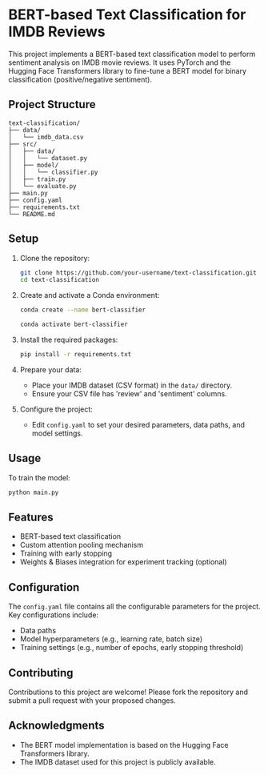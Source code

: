 # BERT-based Text Classification for IMDB Reviews

This project implements a BERT-based text classification model to perform sentiment analysis on IMDB movie reviews. It uses PyTorch and the Hugging Face Transformers library to fine-tune a BERT model for binary classification (positive/negative sentiment).

## Project Structure

```
text-classification/
├── data/
│   └── imdb_data.csv
├── src/
│   ├── data/
│   │   └── dataset.py
│   ├── model/
│   │   └── classifier.py
│   ├── train.py
│   └── evaluate.py
├── main.py
├── config.yaml
├── requirements.txt
└── README.md
```

## Setup

1. Clone the repository:
   ```bash
   git clone https://github.com/your-username/text-classification.git
   cd text-classification
   ```

2. Create and activate a Conda environment:
   ```bash
   conda create --name bert-classifier

   conda activate bert-classifier
   ```

3. Install the required packages:
   ```bash
   pip install -r requirements.txt
   ```

4. Prepare your data:
   - Place your IMDB dataset (CSV format) in the `data/` directory.
   - Ensure your CSV file has 'review' and 'sentiment' columns.

5. Configure the project:
   - Edit `config.yaml` to set your desired parameters, data paths, and model settings.

## Usage

To train the model:
   ```bash
   python main.py
   ```

## Features

- BERT-based text classification
- Custom attention pooling mechanism
- Training with early stopping
- Weights & Biases integration for experiment tracking (optional)

## Configuration

The `config.yaml` file contains all the configurable parameters for the project. Key configurations include:

- Data paths
- Model hyperparameters (e.g., learning rate, batch size)
- Training settings (e.g., number of epochs, early stopping threshold)

## Contributing

Contributions to this project are welcome! Please fork the repository and submit a pull request with your proposed changes.

## Acknowledgments

- The BERT model implementation is based on the Hugging Face Transformers library.
- The IMDB dataset used for this project is publicly available.
